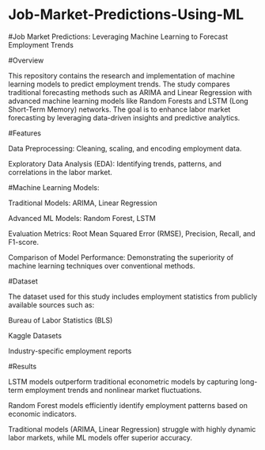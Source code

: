 # Job-Market-Predictions-Using-ML
#Job Market Predictions: Leveraging Machine Learning to Forecast Employment Trends

#Overview

This repository contains the research and implementation of machine learning models to predict employment trends. The study compares traditional forecasting methods such as ARIMA and Linear Regression with advanced machine learning models like Random Forests and LSTM (Long Short-Term Memory) networks. The goal is to enhance labor market forecasting by leveraging data-driven insights and predictive analytics.

#Features

Data Preprocessing: Cleaning, scaling, and encoding employment data.

Exploratory Data Analysis (EDA): Identifying trends, patterns, and correlations in the labor market.

#Machine Learning Models:

Traditional Models: ARIMA, Linear Regression

Advanced ML Models: Random Forest, LSTM

Evaluation Metrics: Root Mean Squared Error (RMSE), Precision, Recall, and F1-score.

Comparison of Model Performance: Demonstrating the superiority of machine learning techniques over conventional methods.

#Dataset

The dataset used for this study includes employment statistics from publicly available sources such as:

Bureau of Labor Statistics (BLS)

Kaggle Datasets

Industry-specific employment reports

#Results

LSTM models outperform traditional econometric models by capturing long-term employment trends and nonlinear market fluctuations.

Random Forest models efficiently identify employment patterns based on economic indicators.

Traditional models (ARIMA, Linear Regression) struggle with highly dynamic labor markets, while ML models offer superior accuracy.                      

